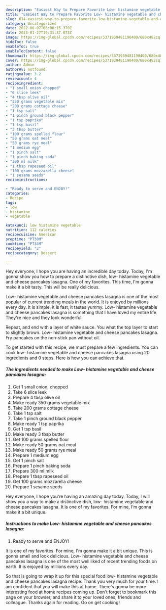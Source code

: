 ```yaml
---
description: "Easiest Way to Prepare Favorite Low- histamine vegetable and cheese pancakes lasagna"
title: "Easiest Way to Prepare Favorite Low- histamine vegetable and cheese pancakes lasagna"
slug: 614-easiest-way-to-prepare-favorite-low-histamine-vegetable-and-cheese-pancakes-lasagna
category: Uncategorized
date: 2022-06-07T05:00:15.370Z
date: 2023-01-27T19:31:37.073Z
image: https://img-global.cpcdn.com/recipes/5371939481190400/680x482cq70/low-histamine-vegetable-and-cheese-pancakes-lasagna-recipe-main-photo.jpg
hideToc: false
enableToc: true
enableTocContent: false
thumbnail: https://img-global.cpcdn.com/recipes/5371939481190400/680x482cq70/low-histamine-vegetable-and-cheese-pancakes-lasagna-recipe-main-photo.jpg
cover: https://img-global.cpcdn.com/recipes/5371939481190400/680x482cq70/low-histamine-vegetable-and-cheese-pancakes-lasagna-recipe-main-photo.jpg
author: Admin
authorAv: notfound
ratingvalue: 3.2
reviewcount: 4
recipeingredient:
- "1 small onion chopped"
- "6 slice leek"
- "4 tbsp olive oil"
- "350 grams vegetable mix"
- "200 grams cottage cheese"
- "1 tsp salt"
- "1 pinch ground black pepper"
- "1 tsp paprika"
- "1 tsp basil"
- "3 tbsp butter"
- "100 grams spelled flour"
- "50 grams oat meal"
- "50 grams rye meal"
- "1 medium egg"
- "1 pinch salt"
- "1 pinch baking soda"
- "300 ml milk"
- "1 tbsp rapeseed oil"
- "100 grams mozzarella cheese"
- "1 sesame seeds"
recipeinstructions:

- "Ready to serve and ENJOY!"
categories:
- Recipe
tags:
- low
- histamine
- vegetable

katakunci: low histamine vegetable 
nutrition: 112 calories
recipecuisine: American
preptime: "PT30M"
cooktime: "PT34M"
recipeyield: "2"
recipecategory: Dessert

---
```



Hey everyone, I hope you are having an incredible day today. Today, I'm gonna show you how to prepare a distinctive dish, low- histamine vegetable and cheese pancakes lasagna. One of my favorites. This time, I'm gonna make it a bit tasty. This will be really delicious.

Low- histamine vegetable and cheese pancakes lasagna is one of the most popular of current trending meals in the world. It is enjoyed by millions every day. It is simple, it is fast, it tastes yummy. Low- histamine vegetable and cheese pancakes lasagna is something that I have loved my entire life. They're nice and they look wonderful.

Repeat, and end with a layer of white sauce. You what the top layer to start to slightly brown. Low- histamine vegetable and cheese pancakes lasagna. Fry pancakes on the non-stick pan without oil.


To get started with this recipe, we must prepare a few ingredients. You can cook low- histamine vegetable and cheese pancakes lasagna using 20 ingredients and 0 steps. Here is how you can achieve that.

<!--inarticleads1-->

##### The ingredients needed to make Low- histamine vegetable and cheese pancakes lasagna:

1. Get 1 small onion, chopped
1. Take 6 slice leek
1. Prepare 4 tbsp olive oil
1. Make ready 350 grams vegetable mix
1. Take 200 grams cottage cheese
1. Take 1 tsp salt
1. Take 1 pinch ground black pepper
1. Make ready 1 tsp paprika
1. Get 1 tsp basil
1. Make ready 3 tbsp butter
1. Get 100 grams spelled flour
1. Make ready 50 grams oat meal
1. Make ready 50 grams rye meal
1. Prepare 1 medium egg
1. Get 1 pinch salt
1. Prepare 1 pinch baking soda
1. Prepare 300 ml milk
1. Prepare 1 tbsp rapeseed oil
1. Get 100 grams mozzarella cheese
1. Prepare 1 sesame seeds


Hey everyone, I hope you&#39;re having an amazing day today. Today, I will show you a way to make a distinctive dish, low- histamine vegetable and cheese pancakes lasagna. It is one of my favorites. For mine, I&#39;m gonna make it a bit unique. 

<!--inarticleads2-->

##### Instructions to make Low- histamine vegetable and cheese pancakes lasagna:


1. Ready to serve and ENJOY!

It is one of my favorites. For mine, I&#39;m gonna make it a bit unique. This is gonna smell and look delicious. Low- histamine vegetable and cheese pancakes lasagna is one of the most well liked of recent trending foods on earth. It is enjoyed by millions every day. 

So that is going to wrap it up for this special food low- histamine vegetable and cheese pancakes lasagna recipe. Thank you very much for your time. I am confident that you will make this at home. There's gonna be more interesting food at home recipes coming up. Don't forget to bookmark this page on your browser, and share it to your loved ones, friends and colleague. Thanks again for reading. Go on get cooking!
